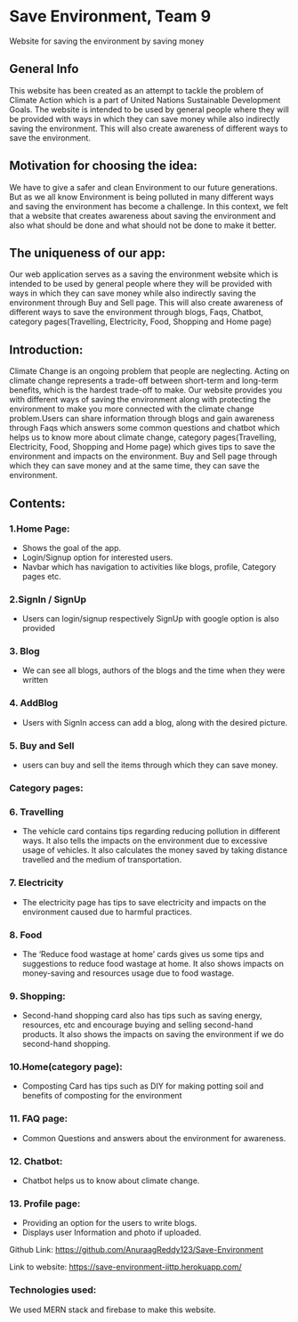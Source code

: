 # Save Environment, Team 9

Website for saving the environment by saving money

## General Info
This website has been created as an attempt to tackle the problem of Climate Action which is a part of United Nations Sustainable Development Goals. The website is intended to be used by general people where they will be provided with ways in which they can save money while also indirectly saving the environment. This will also create awareness of different ways to save the environment. 

## Motivation for choosing the idea: 
We have to give a safer and clean Environment to our future generations. But as we all know Environment is being polluted in many different ways and saving the environment has become a challenge. In this context, we felt that a website that creates awareness about saving the environment and also what should be done and what should not be done to make it better.

## The uniqueness of our app: 
Our web application serves as a saving the environment website which is intended to be used by general people where they will be provided with ways in which they can save money while also indirectly saving the environment through Buy and Sell page. This will also create awareness of different ways to save the environment through blogs, Faqs, Chatbot, category pages(Travelling, Electricity, Food, Shopping and Home page)

## Introduction: 
Climate Change is an ongoing problem that people are neglecting. Acting on climate change represents a trade-off between short-term and long-term benefits, which is the hardest trade-off to make. Our website provides you with different ways of saving the environment along with protecting the environment to make you more connected with the climate change problem.Users can share information through blogs and gain awareness through Faqs which answers some common questions and chatbot which helps us to know more about climate change, category pages(Travelling, Electricity, Food, Shopping and Home page) which gives tips to save the environment and impacts on the environment. Buy and Sell page through which they can save money and at the same time, they can save the environment.

## Contents: 
### 1.Home Page: 
*  Shows the goal of the app. 
* Login/Signup option for interested users. 
* Navbar which has navigation to activities like blogs, profile, Category pages etc.
### 2.SignIn / SignUp 
*  Users can login/signup respectively 
SignUp with google option is also provided
### 3. Blog
* We can see all blogs, authors of the blogs and the time when they were written 
### 4. AddBlog
* Users with SignIn access can add a blog, along with the desired picture.
### 5. Buy and Sell 
* users can buy and sell the items through which they can save money.

### Category pages:
### 6. Travelling
* The vehicle card contains tips regarding reducing pollution in different ways. It also tells the impacts on the environment due to excessive usage of vehicles.
 It also calculates the money saved by taking distance travelled and the medium of transportation. 
### 7. Electricity 
* The electricity page has tips to save electricity and impacts on the environment caused due to harmful practices.
### 8. Food 
* The ‘Reduce food wastage at home’ cards gives us some tips and suggestions to reduce food wastage at home. It also shows impacts on money-saving and resources usage due to food wastage.
### 9. Shopping: 
* Second-hand shopping card also has tips such as saving energy, resources, etc and encourage buying and selling second-hand products. It also shows the impacts on saving the environment if we do second-hand shopping.

### 10.Home(category page): 
* Composting Card has tips such as DIY for making potting soil and benefits of composting for the environment

### 11. FAQ page: 
*  Common Questions and answers about the environment for awareness.

### 12. Chatbot: 
* Chatbot helps us to know about climate change.

### 13. Profile page: 
* Providing an option for the users to write blogs.
* Displays user Information and photo if uploaded.

Github Link: https://github.com/AnuraagReddy123/Save-Environment

Link to website: https://save-environment-iittp.herokuapp.com/


### Technologies used:
We used MERN stack and firebase to make this website.




